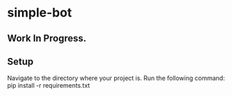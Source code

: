 # simple-bot
## Work In Progress.

## Setup
Navigate to the directory where your project is.
Run the following command:
  pip install -r requirements.txt
